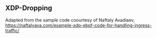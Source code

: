 ## XDP-Dropping
Adapted from the sample code coourtesy of Naftaly Avadiaev, https://naftalyava.com/example-xdp-ebpf-code-for-handling-ingress-traffic/
